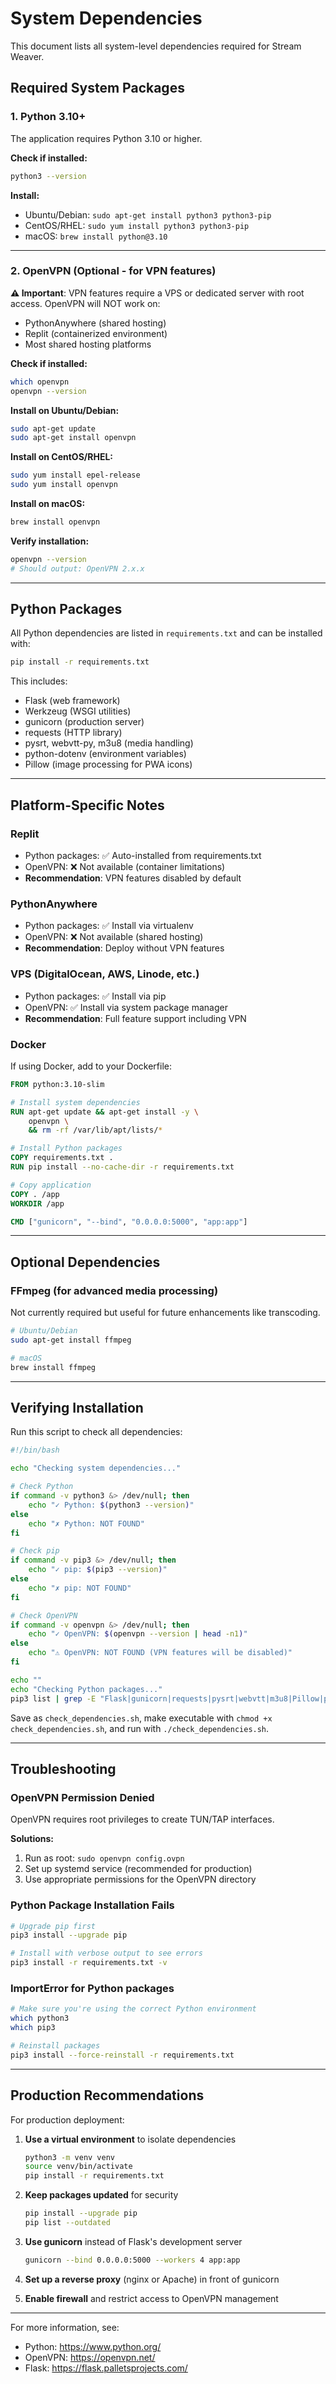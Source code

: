 # System Dependencies

This document lists all system-level dependencies required for Stream Weaver.

## Required System Packages

### 1. Python 3.10+
The application requires Python 3.10 or higher.

**Check if installed:**
```bash
python3 --version
```

**Install:**
- Ubuntu/Debian: `sudo apt-get install python3 python3-pip`
- CentOS/RHEL: `sudo yum install python3 python3-pip`
- macOS: `brew install python@3.10`

---

### 2. OpenVPN (Optional - for VPN features)

**⚠️ Important**: VPN features require a VPS or dedicated server with root access. OpenVPN will NOT work on:
- PythonAnywhere (shared hosting)
- Replit (containerized environment)
- Most shared hosting platforms

**Check if installed:**
```bash
which openvpn
openvpn --version
```

**Install on Ubuntu/Debian:**
```bash
sudo apt-get update
sudo apt-get install openvpn
```

**Install on CentOS/RHEL:**
```bash
sudo yum install epel-release
sudo yum install openvpn
```

**Install on macOS:**
```bash
brew install openvpn
```

**Verify installation:**
```bash
openvpn --version
# Should output: OpenVPN 2.x.x
```

---

## Python Packages

All Python dependencies are listed in `requirements.txt` and can be installed with:

```bash
pip install -r requirements.txt
```

This includes:
- Flask (web framework)
- Werkzeug (WSGI utilities)
- gunicorn (production server)
- requests (HTTP library)
- pysrt, webvtt-py, m3u8 (media handling)
- python-dotenv (environment variables)
- Pillow (image processing for PWA icons)

---

## Platform-Specific Notes

### Replit
- Python packages: ✅ Auto-installed from requirements.txt
- OpenVPN: ❌ Not available (container limitations)
- **Recommendation**: VPN features disabled by default

### PythonAnywhere
- Python packages: ✅ Install via virtualenv
- OpenVPN: ❌ Not available (shared hosting)
- **Recommendation**: Deploy without VPN features

### VPS (DigitalOcean, AWS, Linode, etc.)
- Python packages: ✅ Install via pip
- OpenVPN: ✅ Install via system package manager
- **Recommendation**: Full feature support including VPN

### Docker
If using Docker, add to your Dockerfile:

```dockerfile
FROM python:3.10-slim

# Install system dependencies
RUN apt-get update && apt-get install -y \
    openvpn \
    && rm -rf /var/lib/apt/lists/*

# Install Python packages
COPY requirements.txt .
RUN pip install --no-cache-dir -r requirements.txt

# Copy application
COPY . /app
WORKDIR /app

CMD ["gunicorn", "--bind", "0.0.0.0:5000", "app:app"]
```

---

## Optional Dependencies

### FFmpeg (for advanced media processing)
Not currently required but useful for future enhancements like transcoding.

```bash
# Ubuntu/Debian
sudo apt-get install ffmpeg

# macOS
brew install ffmpeg
```

---

## Verifying Installation

Run this script to check all dependencies:

```bash
#!/bin/bash

echo "Checking system dependencies..."

# Check Python
if command -v python3 &> /dev/null; then
    echo "✓ Python: $(python3 --version)"
else
    echo "✗ Python: NOT FOUND"
fi

# Check pip
if command -v pip3 &> /dev/null; then
    echo "✓ pip: $(pip3 --version)"
else
    echo "✗ pip: NOT FOUND"
fi

# Check OpenVPN
if command -v openvpn &> /dev/null; then
    echo "✓ OpenVPN: $(openvpn --version | head -n1)"
else
    echo "⚠ OpenVPN: NOT FOUND (VPN features will be disabled)"
fi

echo ""
echo "Checking Python packages..."
pip3 list | grep -E "Flask|gunicorn|requests|pysrt|webvtt|m3u8|Pillow|python-dotenv"
```

Save as `check_dependencies.sh`, make executable with `chmod +x check_dependencies.sh`, and run with `./check_dependencies.sh`.

---

## Troubleshooting

### OpenVPN Permission Denied
OpenVPN requires root privileges to create TUN/TAP interfaces.

**Solutions:**
1. Run as root: `sudo openvpn config.ovpn`
2. Set up systemd service (recommended for production)
3. Use appropriate permissions for the OpenVPN directory

### Python Package Installation Fails
```bash
# Upgrade pip first
pip3 install --upgrade pip

# Install with verbose output to see errors
pip3 install -r requirements.txt -v
```

### ImportError for Python packages
```bash
# Make sure you're using the correct Python environment
which python3
which pip3

# Reinstall packages
pip3 install --force-reinstall -r requirements.txt
```

---

## Production Recommendations

For production deployment:

1. **Use a virtual environment** to isolate dependencies
   ```bash
   python3 -m venv venv
   source venv/bin/activate
   pip install -r requirements.txt
   ```

2. **Keep packages updated** for security
   ```bash
   pip install --upgrade pip
   pip list --outdated
   ```

3. **Use gunicorn** instead of Flask's development server
   ```bash
   gunicorn --bind 0.0.0.0:5000 --workers 4 app:app
   ```

4. **Set up a reverse proxy** (nginx or Apache) in front of gunicorn

5. **Enable firewall** and restrict access to OpenVPN management

---

For more information, see:
- Python: https://www.python.org/
- OpenVPN: https://openvpn.net/
- Flask: https://flask.palletsprojects.com/
